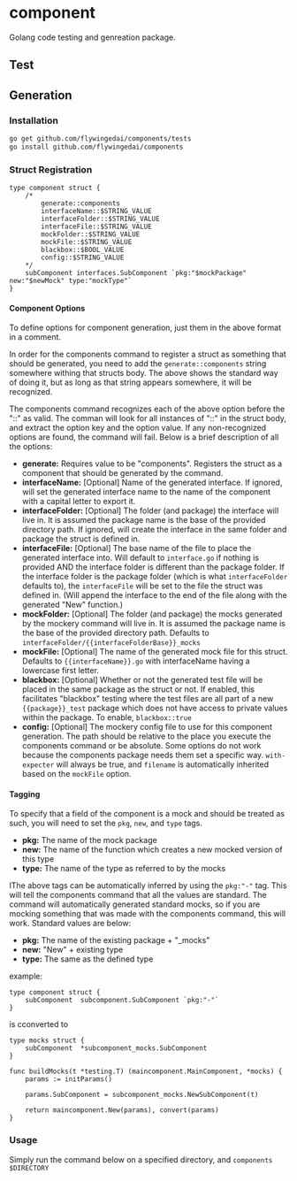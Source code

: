 # component
Golang code testing and genreation package. 

## Test

## Generation

### Installation
```sh
go get github.com/flywingedai/components/tests
go install github.com/flywingedai/components
```

### Struct Registration
```golang
type component struct {
    /* 
        generate::components
        interfaceName::$STRING_VALUE
        interfaceFolder::$STRING_VALUE
        interfaceFile::$STRING_VALUE
        mockFolder::$STRING_VALUE
        mockFile::$STRING_VALUE
        blackbox::$BOOL_VALUE
        config::$STRING_VALUE
    */
    subComponent interfaces.SubComponent `pkg:"$mockPackage" new:"$newMock" type:"mockType"`
}
```

#### Component Options
To define options for component generation, just them in the above format in a
comment.

In order for the components command to register a struct as something that
should be generated, you need to add the `generate::components` string somewhere
withing that structs body. The above shows the standard way of doing it, but as
long as that string appears somewhere, it will be recognized.

The components command recognizes each of the above option before the "::" as
valid. The comman will look for all instances of "::" in the struct body, and
extract the option key and the option value. If any non-recognized options are
found, the command will fail. Below is a brief description of all the options:

- **generate:** Requires value to be "components". Registers the struct as a
component that should be generated by the command.
- **interfaceName:** [Optional] Name of the generated interface. If ignored,
will set the generated interface name to the name of the component with a
capital letter to export it.
- **interfaceFolder:** [Optional] The folder (and package) the interface will
live in. It is assumed the package name is the base of the provided directory
path. If ignored, will create the interface in the same folder and package the
struct is defined in.
- **interfaceFile:** [Optional] The base name of the file to place the generated
interface into. Will default to `interface.go` if nothing is provided AND the
interface folder is different than the package folder. If the interface folder
is the package folder (which is what `interfaceFolder` defaults to), the
`interfaceFile` will be set to the file the struct was defined in. (Will append
the interface to the end of the file along with the generated "New" function.)
- **mockFolder:** [Optional] The folder (and package) the mocks generated by
the mockery command will live in. It is assumed the package name is the base of
the provided directory path. Defaults to
`interfaceFolder/{{interfaceFolderBase}}_mocks`
- **mockFile:** [Optional] The name of the generated mock file for this struct.
Defaults to `{{interfaceName}}.go` with interfaceName having a lowercase first
letter.
- **blackbox:** [Optional] Whether or not the generated test file will be placed
in the same package as the struct or not. If enabled, this facilitates 
"blackbox" testing where the test files are all part of a new `{{package}}_test`
package which does not have access to private values within the package. To
enable, `blackbox::true`
- **config:** [Optional] The mockery config file to use for this component
generation. The path should be relative to the place you execute the components
command or be absolute. Some options do not work because the components package
needs them set a specific way. `with-expecter` will always be true, and
`filename` is automatically inherited based on the `mockFile` option.

#### Tagging
To specify that a field of the component is a mock and should be treated as
such, you will need to set the `pkg`, `new`, and `type` tags.

- **pkg:** The name of the mock package
- **new:** The name of the function which creates a new mocked version of this type
- **type:** The name of the type as referred to by the mocks

IThe above tags can be automatically inferred by using the `pkg:"-"` tag. This
will tell the components command that all the values are standard. The command
will automatically generated standard mocks, so if you are mocking something
that was made with the components command, this will work. Standard values are
below:

- **pkg:** The name of the existing package + "_mocks"
- **new:** "New" + existing type
- **type:** The same as the defined type

example:
```golang
type component struct {
    subComponent  subcomponent.SubComponent `pkg:"-"`
}
```

is cconverted to

```golang
type mocks struct {
    subComponent  *subcomponent_mocks.SubComponent
}

func buildMocks(t *testing.T) (maincomponent.MainComponent, *mocks) {
	params := initParams()

	params.SubComponent = subcomponent_mocks.NewSubComponent(t)

	return maincomponent.New(params), convert(params)
}
```

### Usage

Simply run the command below on a specified directory, and
`components $DIRECTORY`